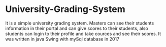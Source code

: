 # University-Grading-System
It is a simple university grading system. Masters can see their students information in their portal and can give scores to their students, also students can login to their profile and take cources and see their scores. It was written in java Swing with mySql database in 2017
